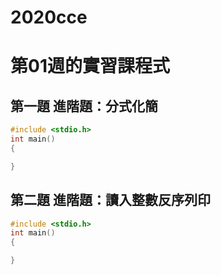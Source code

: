 # 2020cce

# 第01週的實習課程式

## 第一題 進階題：分式化簡
```C
#include <stdio.h>
int main()
{

}
```

## 第二題 進階題：讀入整數反序列印
```C
#include <stdio.h>
int main()
{

}
```
